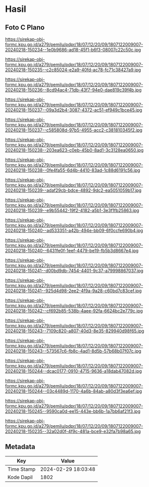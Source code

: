# Hasil

## Foto C Plano

https://sirekap-obj-formc.kpu.go.id/a279/pemilu/pdpr/18/07/12/20/09/1807122009007-20240218-150234--1e0b9686-ad18-45f1-b6f3-08007c22c50c.jpg

https://sirekap-obj-formc.kpu.go.id/a279/pemilu/pdpr/18/07/12/20/09/1807122009007-20240218-150235--c2c85024-e2a9-40fd-ac78-fc71c38427a9.jpg

https://sirekap-obj-formc.kpu.go.id/a279/pemilu/pdpr/18/07/12/20/09/1807122009007-20240218-150236--8cd94ac4-71db-43f7-94e0-dae819c39f4b.jpg

https://sirekap-obj-formc.kpu.go.id/a279/pemilu/pdpr/18/07/12/20/09/1807122009007-20240218-150237--09a3d2b4-3087-4372-ac51-ef949c1bce45.jpg

https://sirekap-obj-formc.kpu.go.id/a279/pemilu/pdpr/18/07/12/20/09/1807122009007-20240218-150237--c585808d-97b5-4955-acc2-c381810345f2.jpg

https://sirekap-obj-formc.kpu.go.id/a279/pemilu/pdpr/18/07/12/20/09/1807122009007-20240218-150238--203ea623-c0eb-45b0-8ad1-3c3128ea0650.jpg

https://sirekap-obj-formc.kpu.go.id/a279/pemilu/pdpr/18/07/12/20/09/1807122009007-20240218-150238--0fe4fa55-6d4b-4410-83ad-1c88d6191c56.jpg

https://sirekap-obj-formc.kpu.go.id/a279/pemilu/pdpr/18/07/12/20/09/1807122009007-20240218-150239--adaf29cb-bdce-4892-9dc2-ea5051059b17.jpg

https://sirekap-obj-formc.kpu.go.id/a279/pemilu/pdpr/18/07/12/20/09/1807122009007-20240218-150239--e9b55442-19f2-4182-a5b1-3e3f1fb25863.jpg

https://sirekap-obj-formc.kpu.go.id/a279/pemilu/pdpr/18/07/12/20/09/1807122009007-20240218-150240--ad533351-a42b-494e-bb09-6f0ccfe690b4.jpg

https://sirekap-obj-formc.kpu.go.id/a279/pemilu/pdpr/18/07/12/20/09/1807122009007-20240218-150240--6431fe0f-1eef-4479-be19-fb5b3d8667e4.jpg

https://sirekap-obj-formc.kpu.go.id/a279/pemilu/pdpr/18/07/12/20/09/1807122009007-20240218-150241--d00bd9db-7454-4401-9c37-a79998867037.jpg

https://sirekap-obj-formc.kpu.go.id/a279/pemilu/pdpr/18/07/12/20/09/1807122009007-20240218-150241--925d4d98-2ee2-4f9a-9a28-c60bd7c83cef.jpg

https://sirekap-obj-formc.kpu.go.id/a279/pemilu/pdpr/18/07/12/20/09/1807122009007-20240218-150242--cf692b85-538b-4aee-92fa-6624bc2e779c.jpg

https://sirekap-obj-formc.kpu.go.id/a279/pemilu/pdpr/18/07/12/20/09/1807122009007-20240218-150243--7109c820-a807-40d3-8e35-829940d98f65.jpg

https://sirekap-obj-formc.kpu.go.id/a279/pemilu/pdpr/18/07/12/20/09/1807122009007-20240218-150243--573567c6-fb8c-4ad1-8d5b-57b68b07f07c.jpg

https://sirekap-obj-formc.kpu.go.id/a279/pemilu/pdpr/18/07/12/20/09/1807122009007-20240218-150244--dcac0177-0910-4715-9636-a18dab47082d.jpg

https://sirekap-obj-formc.kpu.go.id/a279/pemilu/pdpr/18/07/12/20/09/1807122009007-20240218-150244--03c4489d-1170-4a6b-84ab-a80d3f3ea6ef.jpg

https://sirekap-obj-formc.kpu.go.id/a279/pemilu/pdpr/18/07/12/20/09/1807122009007-20240218-150245--9590ca0d-ee15-443e-bb6b-1a7bb6af21f3.jpg

https://sirekap-obj-formc.kpu.go.id/a279/pemilu/pdpr/18/07/12/20/09/1807122009007-20240218-150235--32a02d0f-4f9c-481a-bce9-e32fa7b98a65.jpg


## Metadata

| Key        | Value               |
| ---------- | ------------------- |
| Time Stamp | 2024-02-29 18:03:48 |
| Kode Dapil | 1802                |



